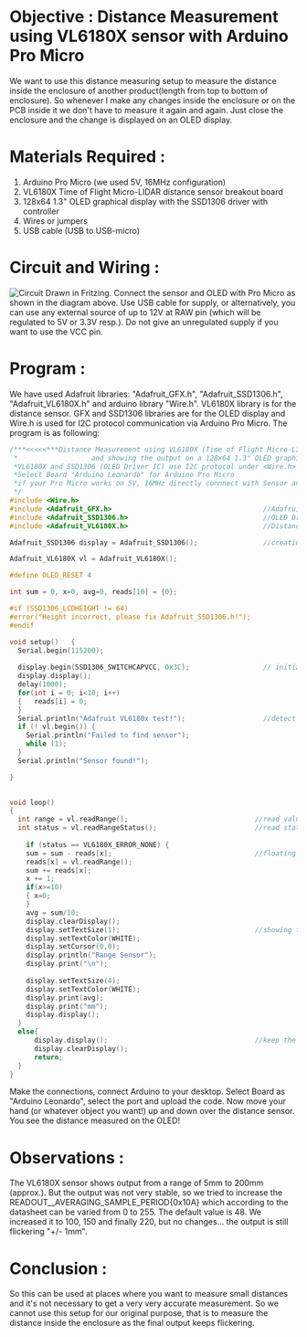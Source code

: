 Objective		       	:	 Distance Measurement using VL6180X sensor with Arduino Pro Micro
=============
We want to use this distance measuring setup to measure the distance inside the enclosure of another product(length from top to bottom of enclosure). So whenever I make any changes inside the enclosure or on the PCB inside it we don't have to measure it again and again. Just close the enclosure and the change is displayed on an OLED display. 

Materials Required	:
====================
1.	Arduino Pro Micro (we used 5V, 16MHz configuration)
2.	VL6180X Time of Flight Micro-LIDAR distance sensor breakout board
3.	128x64 1.3" OLED graphical display with the SSD1306 driver with controller
4.	Wires or jumpers
5.	USB cable (USB to USB-micro)

Circuit and Wiring	:
=====================
![Circuit](http://fritzing.org/media/fritzing-repo/projects/d/distance_measurement/images/FritzingDistMeasure_bb.jpg)
Drawn in Fritzing.
Connect the sensor and OLED with Pro Micro as shown in the diagram above. 
Use USB cable for supply, or alternatively, you can use any external source of up to 12V at RAW pin
(which will be regulated to 5V or 3.3V resp.). Do not give an unregulated supply if you want to use the VCC pin.
 
Program				:
=====================
We have used Adafruit libraries: "Adafruit_GFX.h", "Adafruit_SSD1306.h", "Adafruit_VL6180X.h" and arduino library "Wire.h".
VL6180X library is for the distance sensor.
GFX and SSD1306 libraries are for the OLED display and Wire.h is used for I2C protocol communication via Arduino Pro Micro.
The program is as following:
```c
/***<<<<<***Distance Measurement using VL6180X (Time of Flight Micro-LIDAR Distance Sensor) Breakout with Arduino Pro Micro***>>>>>
 *                  and showing the output on a 128x64 1.3" OLED graphical display
 *VL6180X and SSD1306 (OLED Driver IC) use I2C protocol under <Wire.h> library                  
 *Select Board "Arduino Leonardo" for Arduino Pro Micro 
 *if your Pro Micro works on 5V, 16MHz directly connnect with Sensor and OLED.
 */
#include <Wire.h>
#include <Adafruit_GFX.h>                                     //Adafruit library for OLED
#include <Adafruit_SSD1306.h>                                 //OLED Driver   
#include <Adafruit_VL6180X.h>                                 //Distance Sensor

Adafruit_SSD1306 display = Adafruit_SSD1306();                //creating objects    

Adafruit_VL6180X vl = Adafruit_VL6180X();

#define OLED_RESET 4

int sum = 0, x=0, avg=0, reads[10] = {0};

#if (SSD1306_LCDHEIGHT != 64)
#error("Height incorrect, please fix Adafruit_SSD1306.h!");
#endif

void setup()   {                
  Serial.begin(115200);
  
  display.begin(SSD1306_SWITCHCAPVCC, 0x3C);                  // initialize with the I2C addr 0x3C (for the 128x32)
  display.display();
  delay(1000);
  for(int i = 0; i<10; i++)
  {   reads[i] = 0;
  }
  Serial.println("Adafruit VL6180x test!");                   //detect sensor connected or not
  if (! vl.begin()) {
    Serial.println("Failed to find sensor");
    while (1);
  }
  Serial.println("Sensor found!");

}
  

void loop() 
{
  int range = vl.readRange();                               //read value from sensor
  int status = vl.readRangeStatus();                        //read status register of sensor 
                                              
    if (status == VL6180X_ERROR_NONE) {
    sum = sum - reads[x];                                   //floating average calculation for smooothing the analog readings
    reads[x] = vl.readRange();
    sum += reads[x];
    x += 1;
    if(x>=10)
    { x=0;
    }
    avg = sum/10;
    display.clearDisplay();
    display.setTextSize(1);                                 //showing text on OLED
    display.setTextColor(WHITE);
    display.setCursor(0,0);
    display.println("Range Sensor");
    display.print("\n");
    
    display.setTextSize(4);
    display.setTextColor(WHITE);
    display.print(avg); 
    display.print("mm");
    display.display();
  }
  else{
      display.display();                                    //keep the screen shut off when getting no reading from the sensor
      display.clearDisplay();
      return;
  }
}
```
Make the connections, connect Arduino to your desktop. Select Board as "Arduino Leonardo", select the port and upload the code.
Now move your hand (or whatever object you want!) up and down over the distance sensor. You see the distance measured on the OLED! 

Observations :
==============
The VL6180X sensor shows output from a range of 5mm to 200mm (approx.). But the output was not very stable, so we tried to increase the READOUT__AVERAGING_SAMPLE_PERIOD{0x10A}  which according to the datasheet can be varied from 0 to 255. The default value is 48. We increased it to 100, 150 and finally 220, but no changes... the output is still flickering  "+/- 1mm".

Conclusion			:
==============
So this can be used at places where you want to measure small distances and it's not necessary to get a very very accurate measurement.
So we cannot use this setup for our original purpose, that is to measure the distance inside the enclosure as the final output keeps flickering.
